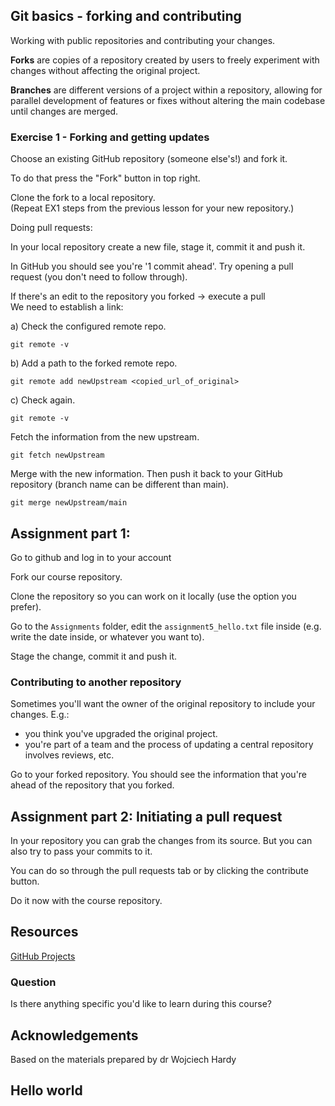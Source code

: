 
## Git basics - forking and contributing

Working with public repositories and contributing your changes.

**Forks** are copies of a repository created by users to freely experiment with changes without affecting the original project. 

**Branches** are different versions of a project within a repository, allowing for parallel development of features or fixes without altering the main codebase until changes are merged.

### Exercise 1 - Forking and getting updates

Choose an existing GitHub repository (someone else's!) and fork it.

To do that press the "Fork" button in top right.

Clone the fork to a local repository.\
(Repeat EX1 steps from the previous lesson for your new repository.)

Doing pull requests:

In your local repository create a new file, stage it, commit it and push it.

In GitHub you should see you're '1 commit ahead'. Try opening a pull request (you don't need to follow through).

If there's an edit to the repository you forked -> execute a pull\
We need to establish a link:

a) Check the configured remote repo.
```
git remote -v
```
b) Add a path to the forked remote repo.
```
git remote add newUpstream <copied_url_of_original>
```
c) Check again.
```
git remote -v
```
Fetch the information from the new upstream.
```
git fetch newUpstream
```

Merge with the new information. Then push it back to your GitHub repository (branch name can be different than main).
```
git merge newUpstream/main
```

## Assignment part 1:

Go to github and log in to your account

Fork our course repository.

Clone the repository so you can work on it locally (use the option you prefer).

Go to the `Assignments` folder, edit the `assignment5_hello.txt` file inside (e.g. write the date inside, or whatever you want to).

Stage the change, commit it and push it.

### Contributing to another repository

Sometimes you'll want the owner of the original repository to include your changes. E.g.:

- you think you've upgraded the original project.
- you're part of a team and the process of updating a central repository involves reviews, etc.

Go to your forked repository. You should see the information that you're ahead of the repository that you forked.

## Assignment part 2: Initiating a pull request
In your repository you can grab the changes from its source. But you can also try to pass your commits to it.

You can do so through the pull requests tab or by clicking the contribute button.

Do it now with the course repository.

## Resources

[GitHub Projects](https://docs.github.com/en/issues/planning-and-tracking-with-projects/learning-about-projects/quickstart-for-projects)

### Question

Is there anything specific you'd like to learn during this course?


## Acknowledgements
Based on the materials prepared by dr Wojciech Hardy


## Hello world
